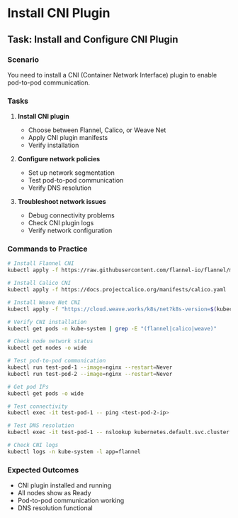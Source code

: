 # Install CNI Plugin

## Task: Install and Configure CNI Plugin

### Scenario
You need to install a CNI (Container Network Interface) plugin to enable pod-to-pod communication.

### Tasks
1. **Install CNI plugin**
   - Choose between Flannel, Calico, or Weave Net
   - Apply CNI plugin manifests
   - Verify installation

2. **Configure network policies**
   - Set up network segmentation
   - Test pod-to-pod communication
   - Verify DNS resolution

3. **Troubleshoot network issues**
   - Debug connectivity problems
   - Check CNI plugin logs
   - Verify network configuration

### Commands to Practice
```bash
# Install Flannel CNI
kubectl apply -f https://raw.githubusercontent.com/flannel-io/flannel/master/Documentation/kube-flannel.yml

# Install Calico CNI
kubectl apply -f https://docs.projectcalico.org/manifests/calico.yaml

# Install Weave Net CNI
kubectl apply -f "https://cloud.weave.works/k8s/net?k8s-version=$(kubectl version | base64 | tr -d '\n')"

# Verify CNI installation
kubectl get pods -n kube-system | grep -E "(flannel|calico|weave)"

# Check node network status
kubectl get nodes -o wide

# Test pod-to-pod communication
kubectl run test-pod-1 --image=nginx --restart=Never
kubectl run test-pod-2 --image=nginx --restart=Never

# Get pod IPs
kubectl get pods -o wide

# Test connectivity
kubectl exec -it test-pod-1 -- ping <test-pod-2-ip>

# Test DNS resolution
kubectl exec -it test-pod-1 -- nslookup kubernetes.default.svc.cluster.local

# Check CNI logs
kubectl logs -n kube-system -l app=flannel
```

### Expected Outcomes
- CNI plugin installed and running
- All nodes show as Ready
- Pod-to-pod communication working
- DNS resolution functional
